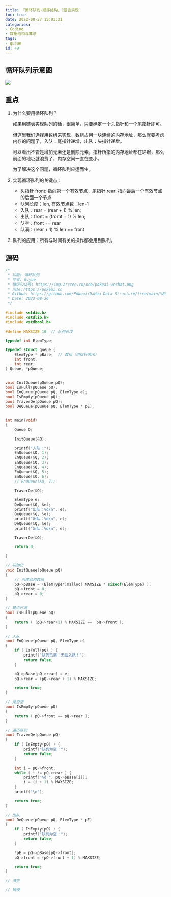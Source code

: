 ```yaml
---
title: 「循环队列-顺序结构」C语言实现
toc: true
date: 2022-08-27 15:01:21
categories:
- Coding
- 数据结构与算法
tags:
- queue
id: 49
---
```


## 循环队列示意图

![](https://img.arctee.cn/one/202208271516620.png)

## 重点

1. 为什么要用循环队列？ 
   
    如果用链表实现队列的话，很简单，只要确定一个头指针和一个尾指针即可。

    但这里我们选择用数组来实现，数组占用一块连续的内存地址，那么就要考虑内存的问题了，入队：尾指针递增，出队：头指针递增。

    可以看出不管是增加元素还是删除元素，指针所指的内存地址都在递增，那么前面的地址就浪费了，内存空间一直在变小。

    为了解决这个问题，循环队列应运而生。

2. 实现循环队列的关键点：
   
   - 头指针 front: 指向第一个有效节点，尾指针 rear: 指向最后一个有效节点的后面一个节点
   - 队列长度：len, 有效节点数：len-1
   - 入队：rear = (rear + 1) % len;
   - 出队：front = (fromt + 1) % len;
   - 队空：front == rear
   - 队满：(rear + 1) % len == front
 
3. 队列的应用：所有与时间有关的操作都会用到队列。

<!--more-->


## 源码

```c
/*
 * 功能: 循环队列
 * 作者: Guyue
 * 微信公众号: https://img.arctee.cn/one/pokeai-wechat.png
 * 网站：https://pokeai.cn
 * Github: https://github.com/Pokoai/DaHua-Data-Structure/tree/main/%E6%9C%80%E6%96%B0%E4%BC%98%E5%8C%96%E7%89%88%E4%BB%A3%E7%A0%81
 * Date: 2022-08-26
 */

#include <stdio.h>
#include <stdlib.h>
#include <stdbool.h>

#define MAXSIZE 10  // 队列长度

typedef int ElemType;

typedef struct queue {
    ElemType * pBase;  // 数组（用指针表示）
    int front;
    int rear;
} Queue, *pQueue;


void InitQueue(pQueue pQ);
bool IsFull(pQueue pQ);
bool EnQueue(pQueue pQ, ElemType e);
bool IsEmpty(pQueue pQ);
bool TraverQe(pQueue pQ);
bool DeQueue(pQueue pQ, ElemType * pE);


int main(void)
{
    Queue Q;

    InitQueue(&Q);

    printf("入队：");
    EnQueue(&Q, 1);
    EnQueue(&Q, 2);
    EnQueue(&Q, 3);
    EnQueue(&Q, 4);
    EnQueue(&Q, 5);
    EnQueue(&Q, 6);
    // EnQueue(&Q, 7);

    TraverQe(&Q);

    ElemType e;
    DeQueue(&Q, &e);
    printf("出队：%d\n", e);
    DeQueue(&Q, &e);
    printf("出队：%d\n", e);
    DeQueue(&Q, &e);
    printf("出队：%d\n", e);

    TraverQe(&Q);

    return 0;

}

// 初始化
void InitQueue(pQueue pQ)
{
    // 创建动态数组
    pQ->pBase = (ElemType*)malloc( MAXSIZE * sizeof(ElemType) );
    pQ->front = 0;
    pQ->rear = 0;
}

// 是否已满
bool IsFull(pQueue pQ)
{
    return ( (pQ->rear+1) % MAXSIZE ==  pQ->front );
}

// 入队
bool EnQueue(pQueue pQ, ElemType e)
{
    if ( IsFull(pQ) ) {
        printf("队列已满！无法入队！");
        return false;
    }

    pQ->pBase[pQ->rear] = e;
    pQ->rear = (pQ->rear + 1) % MAXSIZE;

    return true;
}

// 是否空
bool IsEmpty(pQueue pQ)
{
    return ( pQ->front == pQ->rear );
}

// 遍历队列
bool TraverQe(pQueue pQ)
{
    if ( IsEmpty(pQ) ) {
        printf("队列为空！");
        return false;
    }

    int i = pQ->front;
    while ( i != pQ->rear ) {
        printf("%d ", pQ->pBase[i]);
        i = (i + 1) % MAXSIZE;
    }
    printf("\n");

    return true;
}

// 出队
bool DeQueue(pQueue pQ, ElemType * pE)
{
    if ( IsEmpty(pQ) ) {
        printf("队列为空！");
        return false;
    }

    *pE = pQ->pBase[pQ->front];
    pQ->front = (pQ->front + 1) % MAXSIZE;

    return true;
}

// 清空

// 销毁
```